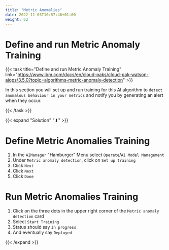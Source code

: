 ```yaml
---
title: "Metric Anomalies"
date: 2022-11-03T10:57:46+01:00
weight: 62
---
```


# Define and run Metric Anomaly Training

{{< task title="Define and run Metric Anomaly Training" link="https://www.ibm.com/docs/en/cloud-paks/cloud-pak-watson-aiops/3.5.0?topic=algorithms-metric-anomaly-detection" >}}



In this section you will set up and run training for this AI algorithm to `detect anomalous behaviour in your metrics` and notify you by generating an alert when they occur.

{{< /task >}}

{{< expand "Solution" "⬇" >}}



# Define Metric Anomalies Training


1. In the `AIManager` "Hamburger" Menu select `Operate`/`AI Model Management`
1. Under `Metric anomaly detection`, click on `Set up training`
1. Click `Next`
1. Click `Next`
1. Click `Done`



# Run Metric Anomalies Training
1. Click on the three dots in the upper right corner of the `Metric anomaly detection` card
1. Select `Start Training`
1. Status should say `In progress`
1. And eventually say `Deployed`

{{< /expand >}}



